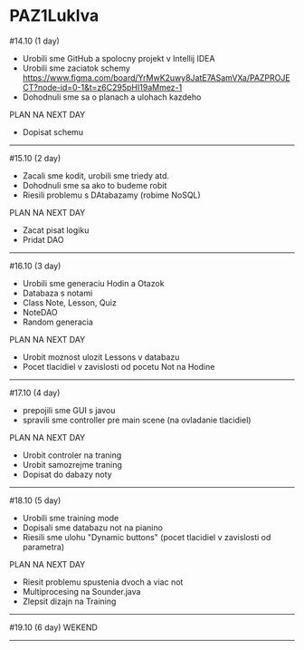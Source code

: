 # PAZ1LukIva

#14.10 (1 day)

- Urobili sme GitHub a spolocny projekt v Intellij IDEA
- Urobili sme zaciatok schemy https://www.figma.com/board/YrMwK2uwy8JatE7ASamVXa/PAZPROJECT?node-id=0-1&t=z6C295pHI19aMmez-1
- Dohodnuli sme sa o planach a ulohach kazdeho

PLAN NA NEXT DAY
- Dopisat schemu

  
------------------------------------------------------------------------------------------------------------------------

#15.10 (2 day)
- Zacali sme kodit, urobili sme triedy atd.
- Dohodnuli sme sa ako to budeme robit
- Riesili problemu s DAtabazamy (robime NoSQL)

PLAN NA NEXT DAY
- Zacat pisat logiku
- Pridat DAO

------------------------------------------------------------------------------------------------------------------------
#16.10 (3 day)
- Urobili sme generaciu Hodin a Otazok
- Databaza s notami
- Class Note, Lesson, Quiz
- NoteDAO
- Random generacia
  
PLAN NA NEXT DAY
- Urobit moznost ulozit Lessons v databazu
- Pocet tlacidiel v zavislosti od pocetu Not na Hodine

------------------------------------------------------------------------------------------------------------------------

#17.10 (4 day)

- prepojili sme GUI s javou
- spravili sme controller pre main scene (na ovladanie tlacidiel)

PLAN NA NEXT DAY
- Urobit controler na traning
- Urobit samozrejme traning
- Dopisat do dabazy noty

------------------------------------------------------------------------------------------------------------------------

#18.10 (5 day)
- Urobili sme training mode
- Dopisali sme databazu not na pianino
- Riesili sme ulohu "Dynamic buttons" (pocet tlacidiel v zavislosti od parametra)
  
PLAN NA NEXT DAY
- Riesit problemu spustenia dvoch a viac not
- Multiprocesing na Sounder.java
- Zlepsit dizajn na Training

------------------------------------------------------------------------------------------------------------------------

#19.10 (6 day)
WEKEND

------------------------------------------------------------------------------------------------------------------------







